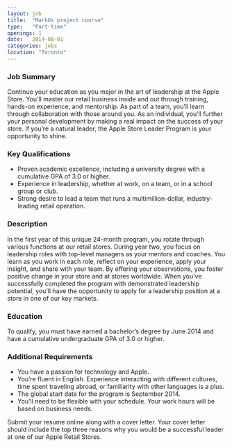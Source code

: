 ```yaml
---
layout: job
title:  "MarkUs project course"
type:   "Part-time"
openings: 1
date:   2014-08-01
categories: jobs
location: "Toronto"
---
```


### Job Summary
Continue your education as you major in the art of leadership at the Apple Store. You’ll master our retail business inside and out through training, hands-on experience, and mentorship. As part of a team, you’ll learn through collaboration with those around you. As an individual, you’ll further your personal development by making a real impact on the success of your store. If you’re a natural leader, the Apple Store Leader Program is your opportunity to shine.


### Key Qualifications
- Proven academic excellence, including a university degree with a cumulative GPA of 3.0 or higher.
- Experience in leadership, whether at work, on a team, or in a school group or club.
- Strong desire to lead a team that runs a multimillion-dollar, industry-leading retail operation.


### Description
In the first year of this unique 24-month program, you rotate through various functions at our retail stores. During year two, you focus on leadership roles with top-level managers as your mentors and coaches. You learn as you work in each role, reflect on your experience, apply your insight, and share with your team. By offering your observations, you foster positive change in your store and at stores worldwide. When you’ve successfully completed the program with demonstrated leadership potential, you’ll have the opportunity to apply for a leadership position at a store in one of our key markets.


### Education
To qualify, you must have earned a bachelor’s degree by June 2014 and have a cumulative undergraduate GPA of 3.0 or higher.


### Additional Requirements
- You have a passion for technology and Apple.
- You’re fluent in English. Experience interacting with different cultures, time spent traveling abroad, or familiarity with other languages is a plus.
- The global start date for the program is September 2014.
- You’ll need to be flexible with your schedule. Your work hours will be based on business needs.

Submit your resume online along with a cover letter. Your cover letter should include the top three reasons why you would be a successful leader at one of our Apple Retail Stores.
